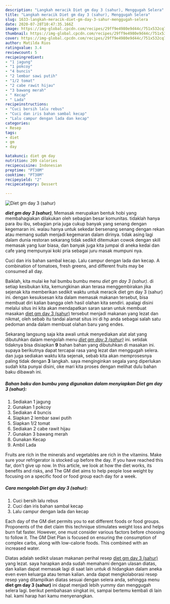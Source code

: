 ```yaml
---
description: "Langkah meracik Diet gm day 3 (sahur), Menggugah Selera"
title: "Langkah meracik Diet gm day 3 (sahur), Menggugah Selera"
slug: 1633-langkah-meracik-diet-gm-day-3-sahur-menggugah-selera
date: 2020-07-28T10:47:35.166Z
image: https://img-global.cpcdn.com/recipes/29ff9e4980e9d44c/751x532cq70/diet-gm-day-3-sahur-foto-resep-utama.jpg
thumbnail: https://img-global.cpcdn.com/recipes/29ff9e4980e9d44c/751x532cq70/diet-gm-day-3-sahur-foto-resep-utama.jpg
cover: https://img-global.cpcdn.com/recipes/29ff9e4980e9d44c/751x532cq70/diet-gm-day-3-sahur-foto-resep-utama.jpg
author: Matilda Rios
ratingvalue: 3.4
reviewcount: 5
recipeingredient:
- "1 jagung"
- "1 pokcoy"
- "4 buncis"
- "2 lembar sawi putih"
- "1/2 tomat"
- "2 cabe rawit hijau"
- "3 bawang merah"
- " Kecap"
- " Lada"
recipeinstructions:
- "Cuci bersih lalu rebus"
- "Cuci dan iris bahan sambal kecap"
- "Lalu campur dengan lada dan kecap"
categories:
- Resep
tags:
- diet
- gm
- day

katakunci: diet gm day 
nutrition: 209 calories
recipecuisine: Indonesian
preptime: "PT30M"
cooktime: "PT30M"
recipeyield: "2"
recipecategory: Dessert

---
```



![Diet gm day 3 (sahur)](https://img-global.cpcdn.com/recipes/29ff9e4980e9d44c/751x532cq70/diet-gm-day-3-sahur-foto-resep-utama.jpg)

<b><i>diet gm day 3 (sahur)</i></b>, Memasak merupakan bentuk hobi yang membahagiakan dilakukan oleh sebagian besar komunitas. tidaklah hanya para ibu ibu, sebagian pria juga cukup banyak yang senang dengan kegemaran ini. walau hanya untuk sekedar bersenang senang dengan rekan atau memang sudah menjadi kegemaran dalam dirinya. tidak asing lagi dalam dunia restoran sekarang tidak sedikit ditemukan cowok dengan skill memasak yang luar biasa, dan banyak juga kita jumpai di aneka kedai dan cafe yang mempunyai koki pria sebagai juru masak mumpuni nya.

Cuci dan iris bahan sambal kecap. Lalu campur dengan lada dan kecap. A combination of tomatoes, fresh greens, and different fruits may be consumed all day.

Baiklah, kita mulai ke hal bumbu bumbu menu <i>diet gm day 3 (sahur)</i>. di setiap kesibukan kita, kemungkinan akan terasa menggembirakan jika sejenak kita memberikan sedikit waktu untuk meracik diet gm day 3 (sahur) ini. dengan kesuksesan kita dalam memasak makanan tersebut, bisa membuat diri kalian bangga oleh hasil olahan kita sendiri. apalagi disini melalui situs ini kita akan mendapatkan saran saran untuk membuat masakan <u>diet gm day 3 (sahur)</u> tersebut menjadi makanan yang lezat dan nikmat, oleh sebab itu tandai alamat situs ini di hp anda sebagai salah satu pedoman anda dalam membuat olahan baru yang endes.


Sekarang langsung saja kita awali untuk menyediakan alat alat yang dibutuhkan dalam mengolah menu <u><i>diet gm day 3 (sahur)</i></u> ini. setidak tidaknya bisa disiapkan <b>9</b> bahan bahan yang dibutuhkan di masakan ini. supaya berikutnya dapat tercapai rasa yang lezat dan menggugah selera. dan juga sediakan waktu kita sejenak, sebab kita akan memprosesnya paling tidak dengan <b>3</b> langkah. saya menginginkan segala yang diperlukan sudah kita punyai disini, oke mari kita proses dengan melihat dulu bahan baku dibawah ini.

<!--inarticleads1-->

##### Bahan baku dan bumbu yang digunakan dalam menyiapkan Diet gm day 3 (sahur):

1. Sediakan 1 jagung
1. Gunakan 1 pokcoy
1. Sediakan 4 buncis
1. Siapkan 2 lembar sawi putih
1. Siapkan 1/2 tomat
1. Sediakan 2 cabe rawit hijau
1. Gunakan 3 bawang merah
1. Gunakan  Kecap
1. Ambil  Lada


Fruits are rich in the minerals and vegetables are rich in the vitamins. Make sure your refrigerator is stocked up before the day. If you have reached this far, don&#39;t give up now. In this article, we look at how the diet works, its benefits and risks, and The GM diet aims to help people lose weight by focusing on a specific food or food group each day for a week. 

<!--inarticleads2-->

##### Cara mengolah Diet gm day 3 (sahur):

1. Cuci bersih lalu rebus
1. Cuci dan iris bahan sambal kecap
1. Lalu campur dengan lada dan kecap


Each day of the GM diet permits you to eat different foods or food groups. Proponents of the diet claim this technique stimulates weight loss and helps burn fat faster. However, one must consider various factors before choosing to follow it. The GM Diet Plan is focused on ensuring the consumption of complex carbs, along with low-calorie foods. This combined with an increased water. 

Diatas adalah sedikit ulasan makanan perihal resep <u>diet gm day 3 (sahur)</u> yang lezat. saya harapkan anda sudah memahami dengan ulasan diatas, dan kalian dapat memasak lagi di saat lain untuk di hidangkan dalam aneka even even keluarga atau teman kalian. anda dapat mengkolaborasi resep resep yang ditampilkan diatas sesuai dengan selera anda, sehingga menu <b>diet gm day 3 (sahur)</b> ini dapat menjadi lebih yummy dan menggugah selera lagi. berikut pembahasan singkat ini, sampai bertemu kembali di lain hal. kami harap hari kamu menyenangkan.
